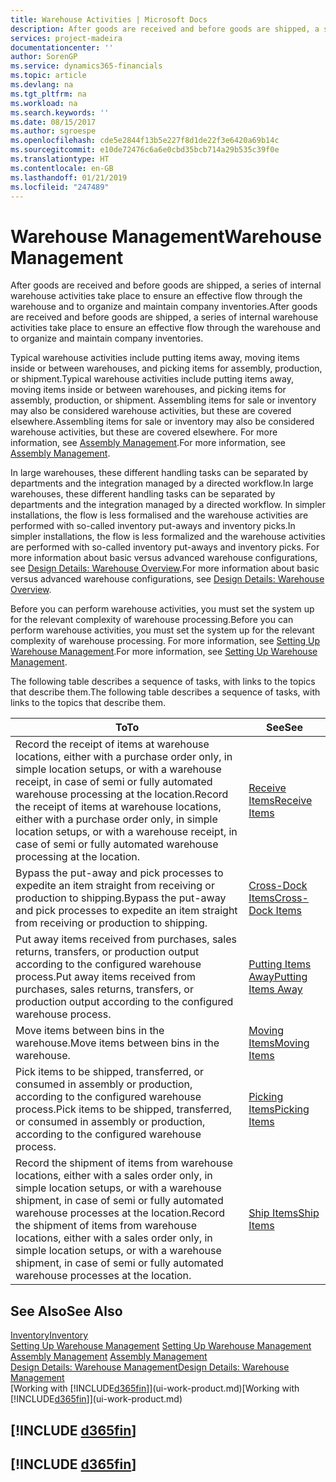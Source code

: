 ```yaml
---
title: Warehouse Activities | Microsoft Docs
description: After goods are received and before goods are shipped, a series of internal warehouse activities take place to ensure an effective flow through the warehouse and to organize and maintain company inventories.
services: project-madeira
documentationcenter: ''
author: SorenGP
ms.service: dynamics365-financials
ms.topic: article
ms.devlang: na
ms.tgt_pltfrm: na
ms.workload: na
ms.search.keywords: ''
ms.date: 08/15/2017
ms.author: sgroespe
ms.openlocfilehash: cde5e2844f13b5e227f8d1de22f3e6420a69b14c
ms.sourcegitcommit: e10de72476c6a6e0cbd35bcb714a29b535c39f0e
ms.translationtype: HT
ms.contentlocale: en-GB
ms.lasthandoff: 01/21/2019
ms.locfileid: "247489"
---
```

# <a name="warehouse-management"></a><span data-ttu-id="cdc34-103">Warehouse Management</span><span class="sxs-lookup"><span data-stu-id="cdc34-103">Warehouse Management</span></span>
<span data-ttu-id="cdc34-104">After goods are received and before goods are shipped, a series of internal warehouse activities take place to ensure an effective flow through the warehouse and to organize and maintain company inventories.</span><span class="sxs-lookup"><span data-stu-id="cdc34-104">After goods are received and before goods are shipped, a series of internal warehouse activities take place to ensure an effective flow through the warehouse and to organize and maintain company inventories.</span></span>

<span data-ttu-id="cdc34-105">Typical warehouse activities include putting items away, moving items inside or between warehouses, and picking items for assembly, production, or shipment.</span><span class="sxs-lookup"><span data-stu-id="cdc34-105">Typical warehouse activities include putting items away, moving items inside or between warehouses, and picking items for assembly, production, or shipment.</span></span> <span data-ttu-id="cdc34-106">Assembling items for sale or inventory may also be considered warehouse activities, but these are covered elsewhere.</span><span class="sxs-lookup"><span data-stu-id="cdc34-106">Assembling items for sale or inventory may also be considered warehouse activities, but these are covered elsewhere.</span></span> <span data-ttu-id="cdc34-107">For more information, see [Assembly Management](assembly-assemble-items.md).</span><span class="sxs-lookup"><span data-stu-id="cdc34-107">For more information, see [Assembly Management](assembly-assemble-items.md).</span></span>  

<span data-ttu-id="cdc34-108">In large warehouses, these different handling tasks can be separated by departments and the integration managed by a directed workflow.</span><span class="sxs-lookup"><span data-stu-id="cdc34-108">In large warehouses, these different handling tasks can be separated by departments and the integration managed by a directed workflow.</span></span> <span data-ttu-id="cdc34-109">In simpler installations, the flow is less formalised and the warehouse activities are performed with so-called inventory put-aways and inventory picks.</span><span class="sxs-lookup"><span data-stu-id="cdc34-109">In simpler installations, the flow is less formalized and the warehouse activities are performed with so-called inventory put-aways and inventory picks.</span></span> <span data-ttu-id="cdc34-110">For more information about basic versus advanced warehouse configurations, see [Design Details: Warehouse Overview](design-details-warehouse-overview.md).</span><span class="sxs-lookup"><span data-stu-id="cdc34-110">For more information about basic versus advanced warehouse configurations, see [Design Details: Warehouse Overview](design-details-warehouse-overview.md).</span></span>

<span data-ttu-id="cdc34-111">Before you can perform warehouse activities, you must set the system up for the relevant complexity of warehouse processing.</span><span class="sxs-lookup"><span data-stu-id="cdc34-111">Before you can perform warehouse activities, you must set the system up for the relevant complexity of warehouse processing.</span></span> <span data-ttu-id="cdc34-112">For more information, see [Setting Up Warehouse Management](warehouse-setup-warehouse.md).</span><span class="sxs-lookup"><span data-stu-id="cdc34-112">For more information, see [Setting Up Warehouse Management](warehouse-setup-warehouse.md).</span></span>

 <span data-ttu-id="cdc34-113">The following table describes a sequence of tasks, with links to the topics that describe them.</span><span class="sxs-lookup"><span data-stu-id="cdc34-113">The following table describes a sequence of tasks, with links to the topics that describe them.</span></span>   

|<span data-ttu-id="cdc34-114">**To**</span><span class="sxs-lookup"><span data-stu-id="cdc34-114">**To**</span></span>|<span data-ttu-id="cdc34-115">**See**</span><span class="sxs-lookup"><span data-stu-id="cdc34-115">**See**</span></span>|  
|------------|-------------|  
|<span data-ttu-id="cdc34-116">Record the receipt of items at warehouse locations, either with a purchase order only, in simple location setups, or with a warehouse receipt, in case of semi or fully automated warehouse processing at the location.</span><span class="sxs-lookup"><span data-stu-id="cdc34-116">Record the receipt of items at warehouse locations, either with a purchase order only, in simple location setups, or with a warehouse receipt, in case of semi or fully automated warehouse processing at the location.</span></span>|[<span data-ttu-id="cdc34-117">Receive Items</span><span class="sxs-lookup"><span data-stu-id="cdc34-117">Receive Items</span></span>](warehouse-how-receive-items.md)|
|<span data-ttu-id="cdc34-118">Bypass the put-away and pick processes to expedite an item straight from receiving or production to shipping.</span><span class="sxs-lookup"><span data-stu-id="cdc34-118">Bypass the put-away and pick processes to expedite an item straight from receiving or production to shipping.</span></span>|[<span data-ttu-id="cdc34-119">Cross-Dock Items</span><span class="sxs-lookup"><span data-stu-id="cdc34-119">Cross-Dock Items</span></span>](warehouse-how-to-cross-dock-items.md)|    
|<span data-ttu-id="cdc34-120">Put away items received from purchases, sales returns, transfers, or production output according to the configured warehouse process.</span><span class="sxs-lookup"><span data-stu-id="cdc34-120">Put away items received from purchases, sales returns, transfers, or production output according to the configured warehouse process.</span></span>|[<span data-ttu-id="cdc34-121">Putting Items Away</span><span class="sxs-lookup"><span data-stu-id="cdc34-121">Putting Items Away</span></span>](warehouse-put-away-items.md)|
|<span data-ttu-id="cdc34-122">Move items between bins in the warehouse.</span><span class="sxs-lookup"><span data-stu-id="cdc34-122">Move items between bins in the warehouse.</span></span>|[<span data-ttu-id="cdc34-123">Moving Items</span><span class="sxs-lookup"><span data-stu-id="cdc34-123">Moving Items</span></span>](warehouse-move-items.md)|
|<span data-ttu-id="cdc34-124">Pick items to be shipped, transferred, or consumed in assembly or production, according to the configured warehouse process.</span><span class="sxs-lookup"><span data-stu-id="cdc34-124">Pick items to be shipped, transferred, or consumed in assembly or production, according to the configured warehouse process.</span></span>|[<span data-ttu-id="cdc34-125">Picking Items</span><span class="sxs-lookup"><span data-stu-id="cdc34-125">Picking Items</span></span>](warehouse-pick-items.md)|
|<span data-ttu-id="cdc34-126">Record the shipment of items from warehouse locations, either with a sales order only, in simple location setups, or with a warehouse shipment, in case of semi or fully automated warehouse processes at the location.</span><span class="sxs-lookup"><span data-stu-id="cdc34-126">Record the shipment of items from warehouse locations, either with a sales order only, in simple location setups, or with a warehouse shipment, in case of semi or fully automated warehouse processes at the location.</span></span>|[<span data-ttu-id="cdc34-127">Ship Items</span><span class="sxs-lookup"><span data-stu-id="cdc34-127">Ship Items</span></span>](warehouse-how-ship-items.md)|  

## <a name="see-also"></a><span data-ttu-id="cdc34-128">See Also</span><span class="sxs-lookup"><span data-stu-id="cdc34-128">See Also</span></span>  
[<span data-ttu-id="cdc34-129">Inventory</span><span class="sxs-lookup"><span data-stu-id="cdc34-129">Inventory</span></span>](inventory-manage-inventory.md)  
<span data-ttu-id="cdc34-130">[Setting Up Warehouse Management](warehouse-setup-warehouse.md)   </span><span class="sxs-lookup"><span data-stu-id="cdc34-130">[Setting Up Warehouse Management](warehouse-setup-warehouse.md)   </span></span>  
<span data-ttu-id="cdc34-131">[Assembly Management](assembly-assemble-items.md)  </span><span class="sxs-lookup"><span data-stu-id="cdc34-131">[Assembly Management](assembly-assemble-items.md)  </span></span>  
[<span data-ttu-id="cdc34-132">Design Details: Warehouse Management</span><span class="sxs-lookup"><span data-stu-id="cdc34-132">Design Details: Warehouse Management</span></span>](design-details-warehouse-management.md)  
<span data-ttu-id="cdc34-133">[Working with [!INCLUDE[d365fin](includes/d365fin_md.md)]](ui-work-product.md)</span><span class="sxs-lookup"><span data-stu-id="cdc34-133">[Working with [!INCLUDE[d365fin](includes/d365fin_md.md)]](ui-work-product.md)</span></span>  

## [!INCLUDE [d365fin](includes/free_trial_md.md)]  
## [!INCLUDE [d365fin](includes/training_link_md.md)]
